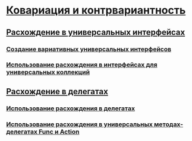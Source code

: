 # [Ковариация и контрвариантность](index.md)
## [Расхождение в универсальных интерфейсах](variance-in-generic-interfaces.md)
### [Создание вариативных универсальных интерфейсов](creating-variant-generic-interfaces.md)
### [Использование расхождения в интерфейсах для универсальных коллекций](using-variance-in-interfaces-for-generic-collections.md)
## [Расхождение в делегатах](variance-in-delegates.md)
### [Использование расхождения в делегатах](using-variance-in-delegates.md)
### [Использование расхождения в универсальных методах-делегатах Func и Action](using-variance-for-func-and-action-generic-delegates.md)
